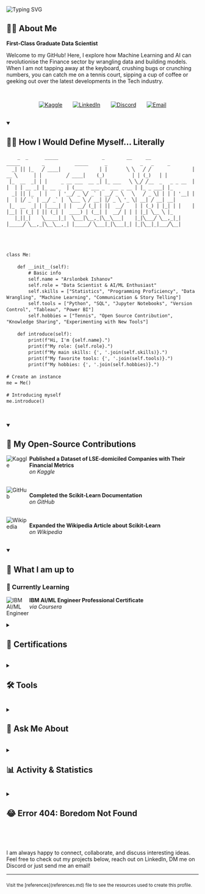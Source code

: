 ![Typing SVG](https://readme-typing-svg.herokuapp.com?lines=Hello+World%2C+I'm+Arslan!;I'm+a+First-Class+Data+Scientist+and+an+AI%2FML+Enthusiast!&center=true&width=800&height=120&color=00B4D8&font=Fira+Code)

<h2>🙋‍♂️ About Me</h2>
    
**First-Class Graduate Data Scientist**
    
Welcome to my GitHub! Here, I explore how Machine Learning and AI can revolutionise the Finance sector by wrangling data and building models. When I am not tapping away at the keyboard, crushing bugs or crunching numbers, you can catch me on a tennis court, sipping a cup of coffee or geeking out over the latest developments in the Tech industry.

<br clear="left"/>
    
<!-- Social icons section -->
<p align="center">
  <a href="https://www.kaggle.com/arslonbekishanov"><img width="60px" height="60px" alt="Kaggle" title="View my Kaggle Profile" src="https://github.com/user-attachments/assets/ad310da5-faf4-41f9-b181-f6a4427e3143"/></a>
  &#8287;&#8287;&#8287;&#8287;&#8287;
  <a href="https://www.linkedin.com/in/arslonbek-ishanov/"><img width="60px" height="60px" alt="LinkedIn" title="View my LinkedIn" src="https://github.com/user-attachments/assets/21bbd330-375c-40f4-8b89-21816b970726"/></a>
  &#8287;&#8287;&#8287;&#8287;&#8287;
  <a href="https://discord.gg/pztXdqF8" alt="Discord"><img width="60px" height="60px" alt="Discord" title="DM me on Discord" src="https://github.com/user-attachments/assets/2737e823-dffa-43c8-83c1-d86dd9b2c0fd"/></a>
  &#8287;&#8287;&#8287;&#8287;&#8287; 
  <a href="mailto:arslonbek.ishanov.work@gmail.com"><img width="60px" height="60px" alt="Email" title="Send me an email" src="https://github.com/user-attachments/assets/305ed9a9-0f54-48e0-b3d6-c7478b3e0b05"/></a>
</p>

<br clear="left"/>



<details open>
    <summary><h2>🧑‍💻 How I Would Define Myself... Literally</h2></summary>


```text
    _  _      _____                _        __     __                _____        _           _____      _            _   _     _   
  _│ ││ │_   ╱ ____│              │ │       ╲ ╲   ╱ ╱               │  __ ╲      │ │         ╱ ____│    (_)          │ │ (_)   │ │  
 │_  __  _│ │ │     _ __ ___  __ _│ │_ ___   ╲ ╲_╱ ╱__  _   _ _ __  │ │  │ │ __ _│ │_ __ _  │ (___   ___ _  ___ _ __ │ │_ _ ___│ │_ 
  _│ ││ │_  │ │    │ '__╱ _ ╲╱ _` │ __╱ _ ╲   ╲   ╱ _ ╲│ │ │ │ '__│ │ │  │ │╱ _` │ __╱ _` │  ╲___ ╲ ╱ __│ │╱ _ ╲ '_ ╲│ __│ ╱ __│ __│
 │_  __  _│ │ │____│ │ │  __╱ (_│ │ ││  __╱    │ │ (_) │ │_│ │ │    │ │__│ │ (_│ │ ││ (_│ │  ____) │ (__│ │  __╱ │ │ │ │_│ ╲__ ╲ │_ 
   │_││_│    ╲_____│_│  ╲___│╲__,_│╲__╲___│    │_│╲___╱ ╲__,_│_│    │_____╱ ╲__,_│╲__╲__,_│ │_____╱ ╲___│_│╲___│_│ │_│╲__│_│___╱╲__│
                                                                                                                                    
                                                                                                                                    
                                                                                                                         

class Me:
    
    def __init__(self):
        # Basic info
        self.name = "Arslonbek Ishanov"
        self.role = "Data Scientist & AI/ML Enthusiast"
        self.skills = ["Statistics", "Programming Proficiency", "Data Wrangling", "Machine Learning", "Communication & Story Telling"]
        self.tools = ["Python", "SQL", "Jupyter Notebooks", "Version Control", "Tableau", "Power BI"]
        self.hobbies = ["Tennis", "Open Source Contribution", "Knowledge Sharing", "Experimenting with New Tools"]

    def introduce(self):
        print(f"Hi, I'm {self.name}.")
        print(f"My role: {self.role}.")
        print(f"My main skills: {', '.join(self.skills)}.")
        print(f"My favorite tools: {', '.join(self.tools)}.")
        print(f"My hobbies: {', '.join(self.hobbies)}.")

# Create an instance
me = Me()

# Introducing myself
me.introduce()


```

</details>

<br clear="left"/>



<details open>
  
  <summary><h2>🧩 My Open-Source Contributions</h2></summary>

  <a href="https://www.kaggle.com/datasets/arslonbekishanov/companies-listed-on-london-stock-exchange/data">
  <img align="left" width="60px" height="60px" alt="Kaggle" src="https://github.com/user-attachments/assets/ad310da5-faf4-41f9-b181-f6a4427e3143"/>
  </a>

  **Published a Dataset of LSE-domiciled Companies with Their Financial Metrics**  
  *on Kaggle*

  <br clear="left"/>
  
  <a href="https://github.com/scikit-learn/scikit-learn/issues/30907">
  <img align="left" width="60px" height="60px" alt="GitHub" src="https://github.com/user-attachments/assets/d5b51b48-abc1-4e6b-ac0a-fa0ec1042c34"/>
  </a>

  **Completed the Scikit-Learn Documentation**  
  *on GitHub*

  <br clear="left"/>

  <a href="https://en.wikipedia.org/wiki/Talk:Scikit-learn">
  <img align="left" width="60px" height="60px" alt="Wikipedia" src="https://github.com/user-attachments/assets/b56e9830-221f-43f1-92a0-62f1ea08c89f"/>
  </a>

  **Expanded the Wikipedia Article about Scikit-Learn**  
  *on Wikipedia*

</details>

<br clear="left"/>



<details open>
  
  <summary><h2>📌 What I am up to</h2></summary>

  <h3>🌱 Currently Learning</h3>
  <a href="https://www.coursera.org/professional-certificates/ai-engineer">
    <img align="left" width="60px" height="60px" alt="IBM AI/ML Engineer" src="https://github.com/user-attachments/assets/f3a5a9e4-07b6-437f-b7f9-2c0e7645b93f"/>
  </a>
  
  **IBM AI/ML Engineer Professional Certificate**  
  *via Coursera*
  
</details>

<br clear="left"/>



<details>
  
  <summary><h2>📜 Certifications</h2></summary>
  <!---
  <p align="center">
    <a href="https://coursera.org/share/e549ab24011be72466334b0c6bcb7c77"><img width="1262" height="976" alt="Google_Certificate" src="https://github.com/user-attachments/assets/5a37779c-06f9-44d7-a9a8-8c00ee950c72"/></a>
  </p>
  --->

  <p align="center">
    <a href="https://coursera.org/share/e549ab24011be72466334b0c6bcb7c77"><img width="1262px" height="976px" alt="Google_Certificate" src="https://github.com/user-attachments/assets/5a37779c-06f9-44d7-a9a8-8c00ee950c72"/></a>
  </p>

</details>

<br clear="left"/>




<details>
  <summary><h2>🛠️ Tools</h2></summary>
  
  <h3>Programming & Markup Languages</h3>

  ![Python](https://img.shields.io/badge/Python-3776AB?style=for-the-badge&logo=python&logoColor=white)
  ![R](https://img.shields.io/badge/R-276DC3?style=for-the-badge&logo=r&logoColor=white)
  ![SQL](https://img.shields.io/badge/SQL-336791?style=for-the-badge&logo=postgresql&logoColor=white)
  ![Markdown](https://img.shields.io/badge/Markdown-000000?style=for-the-badge&logo=markdown&logoColor=white)
  ![HTML5](https://img.shields.io/badge/HTML5-E34F26?style=for-the-badge&logo=html5&logoColor=white)
  ![CSS3](https://img.shields.io/badge/CSS3-1572B6?style=for-the-badge&logo=css3&logoColor=white)
  ![LaTeX](https://img.shields.io/badge/LaTeX-008080?style=for-the-badge&logo=latex&logoColor=white)

  <h3>Frameworks & Libraries</h3>
  
  ![NumPy](https://img.shields.io/badge/NumPy-013243?style=for-the-badge&logo=numpy&logoColor=white)
  ![Pandas](https://img.shields.io/badge/Pandas-150458?style=for-the-badge&logo=pandas&logoColor=white)
  ![SciPy](https://img.shields.io/badge/SciPy-8CAAE6?style=for-the-badge&logo=scipy&logoColor=white)
  ![Matplotlib](https://img.shields.io/badge/Matplotlib-11557C?style=for-the-badge&logo=matplotlib&logoColor=white)
  ![Seaborn](https://img.shields.io/badge/Seaborn-4EABE6?style=for-the-badge&logo=python&logoColor=white)
  ![Plotly](https://img.shields.io/badge/Plotly-3F4F75?style=for-the-badge&logo=plotly&logoColor=white)
  ![Scikit--Learn](https://img.shields.io/badge/Scikit--Learn-F7931E?style=for-the-badge&logo=scikitlearn&logoColor=white)
  ![XGBoost](https://img.shields.io/badge/XGBoost-015C8B?style=for-the-badge)
  ![LightGBM](https://img.shields.io/badge/LightGBM-31C854?style=for-the-badge)
  ![TensorFlow](https://img.shields.io/badge/TensorFlow-FF6F00?style=for-the-badge&logo=tensorflow&logoColor=white)
  ![Keras](https://img.shields.io/badge/Keras-D00000?style=for-the-badge&logo=keras&logoColor=white)
  ![PyTorch](https://img.shields.io/badge/PyTorch-EE4C2C?style=for-the-badge&logo=pytorch&logoColor=white)
  ![TabNet](https://img.shields.io/badge/TabNet-EE4C2C?style=for-the-badge&logo=pytorch&logoColor=white)
  ![Optuna](https://img.shields.io/badge/Optuna-0094F5?style=for-the-badge&logo=python&logoColor=white)
  ![RAPIDS.ai](https://img.shields.io/badge/RAPIDS.ai-76B900?style=for-the-badge&logo=nvidia&logoColor=white)
  ![yfinance](https://img.shields.io/badge/yfinance-6001D2?style=for-the-badge&logo=yahoo&logoColor=white)
  ![Requests](https://img.shields.io/badge/requests-000000?style=for-the-badge&logo=python&logoColor=white)
  ![BeautifulSoup4](https://img.shields.io/badge/beautifulsoup4-3C7C3A?style=for-the-badge&logo=python&logoColor=white)

  <h3>AI</h3>
  
  ![ChatGPT](https://img.shields.io/badge/ChatGPT-10A37F?style=for-the-badge&logo=openai&logoColor=white)
  ![Claude](https://img.shields.io/badge/Claude-FFD700?style=for-the-badge&logo=anthropic&logoColor=black)
  ![Gemini](https://img.shields.io/badge/Gemini-00BFFF?style=for-the-badge&logo=google&logoColor=white)
  ![Copilot](https://img.shields.io/badge/Copilot-0078D4?style=for-the-badge&logo=microsoft&logoColor=white)
  ![OpenAI API](https://img.shields.io/badge/OpenAI%20API-412991?style=for-the-badge&logo=openai&logoColor=white)
  ![Hugging Face](https://img.shields.io/badge/HuggingFace-FF9900?style=for-the-badge&logo=huggingface&logoColor=white)
  ![LangChain](https://img.shields.io/badge/LangChain-00CFFF?style=for-the-badge&logo=python&logoColor=white)
  ![LlamaIndex](https://img.shields.io/badge/LlamaIndex-7B68EE?style=for-the-badge&logo=python&logoColor=white)
  


  <h3>Databases & Cloud</h3>
  
  ![MySQL](https://img.shields.io/badge/MySQL-4479a1?style=for-the-badge&logo=mysql&logoColor=white)
  ![PostgreSQL](https://img.shields.io/badge/PostgreSQL-336791?style=for-the-badge&logo=postgresql&logoColor=white)
  ![Oracle](https://img.shields.io/badge/Oracle-F80000?style=for-the-badge&logo=oracle&logoColor=white)
  ![Azure](https://img.shields.io/badge/Azure-6A0DAD?style=for-the-badge&logo=microsoftazure&logoColor=white)
  ![Google Cloud](https://img.shields.io/badge/Google%20Cloud-4285F4?style=for-the-badge&logo=googlecloud&logoColor=white)
  ![BigQuery](https://img.shields.io/badge/BigQuery-4285F4?style=for-the-badge&logo=googlebigquery&logoColor=white)


  <h3>Software</h3>
  
  ![Tableau](https://img.shields.io/badge/Tableau-1E3A5F?style=for-the-badge&logoColor=white)
  ![MS PowerPoint](https://img.shields.io/badge/MS%20PowerPoint-B7472A?style=for-the-badge&logo=microsoftpowerpoint&logoColor=white)
  ![MS Teams](https://img.shields.io/badge/MS%20Teams-6264A7?style=for-the-badge&logo=microsoftteams&logoColor=white)
  ![Power BI](https://img.shields.io/badge/Power%20BI-F2C811?style=for-the-badge&logo=powerbi&logoColor=black)
  ![PyCharm](https://img.shields.io/badge/PyCharm-000000?style=for-the-badge&logo=pycharm&logoColor=white)
  ![Google Colab](https://img.shields.io/badge/Google%20Colab-F9AB00?style=for-the-badge&logo=googlecolab&logoColor=white)
  ![Anaconda](https://img.shields.io/badge/Anaconda-44A833?style=for-the-badge&logo=anaconda&logoColor=white)
  ![Jupyter Notebook](https://img.shields.io/badge/Jupyter-F37626?style=for-the-badge&logo=jupyter&logoColor=white)
  ![VS Code](https://img.shields.io/badge/VS%20Code-007ACC?style=for-the-badge&logo=visualstudiocode&logoColor=white)
  ![Discord](https://img.shields.io/badge/Discord-5865F2?style=for-the-badge&logo=discord&logoColor=white)
  ![Kaggle](https://img.shields.io/badge/Kaggle-20BEFF?style=for-the-badge&logo=kaggle&logoColor=white)
  ![Overleaf](https://img.shields.io/badge/Overleaf-47A141?style=for-the-badge&logo=overleaf&logoColor=white)
  ![GitHub Desktop](https://img.shields.io/badge/GitHub%20Desktop-8034A9?style=for-the-badge&logo=github&logoColor=white)
  
</details>

<br clear="left"/>



<details>
  <summary><h2>🤝 Ask Me About</h2></summary>

  - Python, Pandas, NumPy, SciPy  
  - Machine Learning (Random Forest, XGBoost, TabNet)  
  - Deep Learning & Neural Networks  
  - Data Analysis & Visualisation  
  - Stock Market Analysis & Financial Modelling  
  - SQL, Databases, BigQuery  
  - Data Scraping & APIs (yfinance, BeautifulSoup, Requests)
  - Collaborations
  - Tennis
  - Coffee
  - Anything else you think is interesting!

</details>

<br clear="left"/>



<details>
    <summary><h2>📊 Activity & Statistics</h2></summary>

<h3>Total Contributions on GitHub</h3>   
    
![GitHub Snake Dark](https://github.com/Arslan2003/Arslan2003/blob/output/github-snake-dark.svg#gh-dark-mode-only)
![GitHub Snake Light](https://github.com/Arslan2003/Arslan2003/blob/output/ocean.gif#gh-light-mode-only)


<h3>Statistics</h3>

<!--- ![Top Langs](https://github-readme-stats.vercel.app/api/top-langs/?username=Arslan2003&theme=tokyonight) --->

<picture>
  <source 
    srcset="https://github-readme-stats.vercel.app/api/top-langs/?username=Arslan2003&theme=tokyonight" 
    media="(prefers-color-scheme: dark)"/>
  <source 
    srcset="https://github-readme-stats.vercel.app/api/top-langs/?username=Arslan2003&theme=default" 
    media="(prefers-color-scheme: light)"/>
  <img src="https://github-readme-stats.vercel.app/api/top-langs/?username=Arslan2003"/>
</picture>


> Note: The languages displayed here are based on the code in my public repositories and do not fully reflect my overall experience or proficiency.



</details>

<br clear="left"/>

<details>
    <summary><h2>😂 Error 404: Boredom Not Found</h2></summary>
    
Here are a couple of jokes to brighten your day! ;)
    
> **Joke 1:** There are two types of people in the world:
  > 1. Those who can extrapolate from incomplete data.

<br clear="left"/>

> **Joke 2:** There are 10 types of people: those who understand binary, and those who do not.
    
</details>

<br clear="left"/>
<br clear="left"/>
<br clear="left"/>

<p>
  I am always happy to connect, collaborate, and discuss interesting ideas. Feel free to check out my projects below, reach out on LinkedIn, DM me on Discord or just send me an email!
</p>

---

<p>
  <sub>Visit the [references](references.md) file to see the resources used to create this profile.</sub>
</p>



<!--- Add the detail and summary tags for each section except the first one --->
